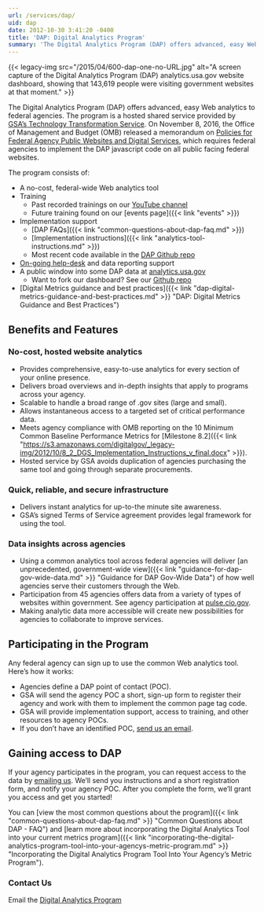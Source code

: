 ```yaml
---
url: /services/dap/
uid: dap
date: 2012-10-30 3:41:20 -0400
title: 'DAP: Digital Analytics Program'
summary: 'The Digital Analytics Program (DAP) offers advanced, easy Web analytics to federal agencies. The program is a hosted shared service provided by GSA&#8217;s Technology Transformation Service. On November'
---
```




{{< legacy-img src="/2015/04/600-dap-one-no-URL.jpg" alt="A screen capture of the Digital Analytics Program (DAP) analytics.usa.gov website dashboard, showing that 143,619 people were visiting government websites at that moment." >}}

The Digital Analytics Program (DAP) offers advanced, easy Web analytics to federal agencies. The program is a hosted shared service provided by <a href="http://www.gsa.gov/portal/category/25729" target="_blank">GSA&#8217;s Technology Transformation Service</a>. On November 8, 2016, the Office of Management and Budget (OMB) released a memorandum on <a href="https://obamawhitehouse.archives.gov/sites/default/files/omb/memoranda/2017/m-17-06.pdf" target="_blank">Policies for Federal Agency Public Websites and Digital Services</a>, which requires federal agencies to implement the DAP javascript code on all public facing federal websites.

The program consists of:

  * A no-cost, federal-wide Web analytics tool
  * Training
      * Past recorded trainings on our <a href="https://www.youtube.com/playlist?list=PLd9b-GuOJ3nFwlyvLFUtmDpYFKezhot8P" target="_blank">YouTube channel</a>
      * Future training found on our [events page]({{< link "events" >}})
  * Implementation support
      * [DAP FAQs]({{< link "common-questions-about-dap-faq.md" >}})
      * [Implementation instructions]({{< link "analytics-tool-instructions.md" >}})
      * Most recent code available in the <a href="https://github.com/digital-analytics-program/gov-wide-code" target="_blank">DAP Github repo</a>
  * [On-going help-desk](mailto:dap@support.WHATEVER) and data reporting support
  * A public window into some DAP data at [analytics.usa.gov](https://analytics.usa.gov)
      * Want to fork our dashboard? See our [Github repo](https://github.com/18F/analytics.usa.gov)
  * [Digital Metrics guidance and best practices]({{< link "dap-digital-metrics-guidance-and-best-practices.md" >}} "DAP: Digital Metrics Guidance and Best Practices")

## Benefits and Features

### No-cost, hosted website analytics

  * Provides comprehensive, easy-to-use analytics for every section of your online presence.
  * Delivers broad overviews and in-depth insights that apply to programs across your agency.
  * Scalable to handle a broad range of .gov sites (large and small).
  * Allows instantaneous access to a targeted set of critical performance data.
  * Meets agency compliance with OMB reporting on the 10 Minimum Common Baseline Performance Metrics for [Milestone 8.2]({{< link "https://s3.amazonaws.com/digitalgov/_legacy-img/2012/10/8_2_DGS_Implementation_Instructions_v_final.docx" >}}).
  * Hosted service by GSA avoids duplication of agencies purchasing the same tool and going through separate procurements.

### Quick, reliable, and secure infrastructure

  * Delivers instant analytics for up-to-the minute site awareness.
  * GSA&#8217;s signed Terms of Service agreement provides legal framework for using the tool.

### Data insights across agencies

  * Using a common analytics tool across federal agencies will deliver [an unprecedented, government-wide view]({{< link "guidance-for-dap-gov-wide-data.md" >}} "Guidance for DAP Gov-Wide Data") of how well agencies serve their customers through the Web.
  * Participation from 45 agencies offers data from a variety of types of websites within government. See agency participation at <a href="https://pulse.cio.gov/" target="_blank">pulse.cio.gov</a>.
  * Making analytic data more accessible will create new possibilities for agencies to collaborate to improve services.

## Participating in the Program

Any federal agency can sign up to use the common Web analytics tool. Here&#8217;s how it works:

  * Agencies define a DAP point of contact (POC).
  * GSA will send the agency POC a short, sign-up form to register their agency and work with them to implement the common page tag code.
  * GSA will provide implementation support, access to training, and other resources to agency POCs.
  * If you don&#8217;t have an identified POC, [send us an email](mailto:dap@support.WHATEVER).

## Gaining access to DAP

If your agency participates in the program, you can request access to the data by [emailing us](mailto:dap@support.WHATEVER). We&#8217;ll send you instructions and a short registration form, and notify your agency POC. After you complete the form, we&#8217;ll grant you access and get you started!

You can [view the most common questions about the program]({{< link "common-questions-about-dap-faq.md" >}} "Common Questions about DAP - FAQ") and [learn more about incorporating the Digital Analytics Tool into your current metrics program]({{< link "incorporating-the-digital-analytics-program-tool-into-your-agencys-metric-program.md" >}} "Incorporating the Digital Analytics Program Tool Into Your Agency’s Metric Program").

### Contact Us

Email the [Digital Analytics Program](mailto:dap@support.WHATEVER)
